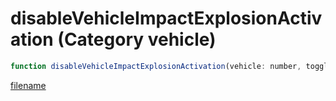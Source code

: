 # disableVehicleImpactExplosionActivation (Category vehicle)

```js
function disableVehicleImpactExplosionActivation(vehicle: number, toggle: boolean): void
```

[filename](disableVehicleImpactExplosionActivation_m.md ':include')